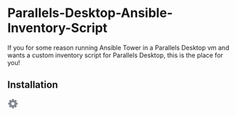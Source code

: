 # Parallels-Desktop-Ansible-Inventory-Script
If you for some reason running Ansible Tower in a Parallels Desktop vm and wants a custom inventory script for Parallels Desktop, this is the place for you!
## Installation
![Alt text](images/wheel.png?raw=true "Title")
